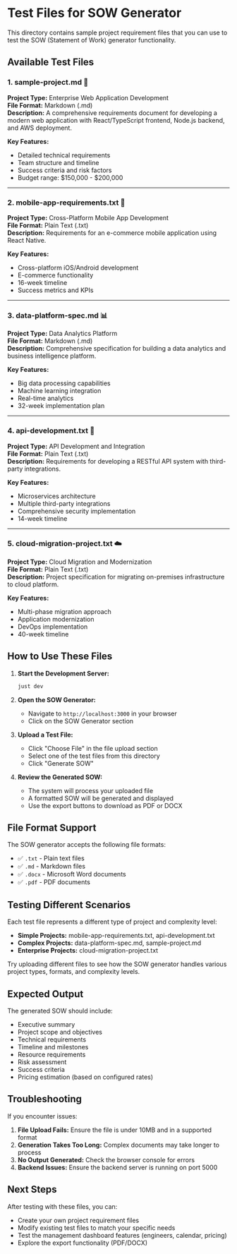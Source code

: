 # Test Files for SOW Generator

This directory contains sample project requirement files that you can use to test the SOW (Statement of Work) generator functionality.

## Available Test Files

### 1. **sample-project.md** 📱
**Project Type:** Enterprise Web Application Development  
**File Format:** Markdown (.md)  
**Description:** A comprehensive requirements document for developing a modern web application with React/TypeScript frontend, Node.js backend, and AWS deployment.

**Key Features:**
- Detailed technical requirements
- Team structure and timeline
- Success criteria and risk factors
- Budget range: $150,000 - $200,000

---

### 2. **mobile-app-requirements.txt** 📱
**Project Type:** Cross-Platform Mobile App Development  
**File Format:** Plain Text (.txt)  
**Description:** Requirements for an e-commerce mobile application using React Native.

**Key Features:**
- Cross-platform iOS/Android development
- E-commerce functionality
- 16-week timeline
- Success metrics and KPIs

---

### 3. **data-platform-spec.md** 📊
**Project Type:** Data Analytics Platform  
**File Format:** Markdown (.md)  
**Description:** Comprehensive specification for building a data analytics and business intelligence platform.

**Key Features:**
- Big data processing capabilities
- Machine learning integration
- Real-time analytics
- 32-week implementation plan

---

### 4. **api-development.txt** 🔌
**Project Type:** API Development and Integration  
**File Format:** Plain Text (.txt)  
**Description:** Requirements for developing a RESTful API system with third-party integrations.

**Key Features:**
- Microservices architecture
- Multiple third-party integrations
- Comprehensive security implementation
- 14-week timeline

---

### 5. **cloud-migration-project.txt** ☁️
**Project Type:** Cloud Migration and Modernization  
**File Format:** Plain Text (.txt)  
**Description:** Project specification for migrating on-premises infrastructure to cloud platform.

**Key Features:**
- Multi-phase migration approach
- Application modernization
- DevOps implementation
- 40-week timeline

## How to Use These Files

1. **Start the Development Server:**
   ```bash
   just dev
   ```

2. **Open the SOW Generator:**
   - Navigate to `http://localhost:3000` in your browser
   - Click on the SOW Generator section

3. **Upload a Test File:**
   - Click "Choose File" in the file upload section
   - Select one of the test files from this directory
   - Click "Generate SOW"

4. **Review the Generated SOW:**
   - The system will process your uploaded file
   - A formatted SOW will be generated and displayed
   - Use the export buttons to download as PDF or DOCX

## File Format Support

The SOW generator accepts the following file formats:
- ✅ `.txt` - Plain text files
- ✅ `.md` - Markdown files  
- ✅ `.docx` - Microsoft Word documents
- ✅ `.pdf` - PDF documents

## Testing Different Scenarios

Each test file represents a different type of project and complexity level:

- **Simple Projects:** mobile-app-requirements.txt, api-development.txt
- **Complex Projects:** data-platform-spec.md, sample-project.md
- **Enterprise Projects:** cloud-migration-project.txt

Try uploading different files to see how the SOW generator handles various project types, formats, and complexity levels.

## Expected Output

The generated SOW should include:
- Executive summary
- Project scope and objectives
- Technical requirements
- Timeline and milestones
- Resource requirements
- Risk assessment
- Success criteria
- Pricing estimation (based on configured rates)

## Troubleshooting

If you encounter issues:

1. **File Upload Fails:** Ensure the file is under 10MB and in a supported format
2. **Generation Takes Too Long:** Complex documents may take longer to process
3. **No Output Generated:** Check the browser console for errors
4. **Backend Issues:** Ensure the backend server is running on port 5000

## Next Steps

After testing with these files, you can:
- Create your own project requirement files
- Modify existing test files to match your specific needs
- Test the management dashboard features (engineers, calendar, pricing)
- Explore the export functionality (PDF/DOCX)

